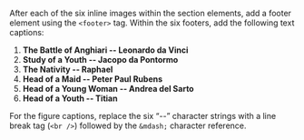 After each of the six inline images within the section elements, add a footer element using the `<footer>` tag. Within the six footers, add the following text captions:

1. **The Battle of Anghiari -- Leonardo da Vinci**
1. **Study of a Youth -- Jacopo da Pontormo**
1. **The Nativity -- Raphael**
1. **Head of a Maid -- Peter Paul Rubens**
1. **Head of a Young Woman -- Andrea del Sarto**
1. **Head of a Youth -- Titian**

For the figure captions, replace the six “--” character strings with a line break tag (`<br />`) followed by the `&mdash;` character reference.
